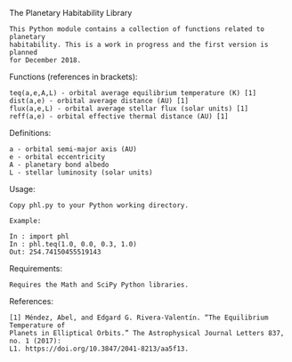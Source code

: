 The Planetary Habitability Library

	This Python module contains a collection of functions related to planetary
	habitability. This is a work in progress and the first version is planned
	for December 2018.

Functions (references in brackets):

	teq(a,e,A,L) - orbital average equilibrium temperature (K) [1]
	dist(a,e) - orbital average distance (AU) [1]
	flux(a,e,L) - orbital average stellar flux (solar units) [1]
	reff(a,e) - orbital effective thermal distance (AU) [1]

Definitions:
	
	a - orbital semi-major axis (AU)
	e - orbital eccentricity
	A - planetary bond albedo
	L - stellar luminosity (solar units)

Usage:

	Copy phl.py to your Python working directory. 
	
	Example:
	
	In : import phl
	In : phl.teq(1.0, 0.0, 0.3, 1.0)
	Out: 254.74150455519143
	
Requirements:

	Requires the Math and SciPy Python libraries.

References:

	[1] Méndez, Abel, and Edgard G. Rivera-Valentín. “The Equilibrium Temperature of
	Planets in Elliptical Orbits.” The Astrophysical Journal Letters 837, no. 1 (2017):
	L1. https://doi.org/10.3847/2041-8213/aa5f13.